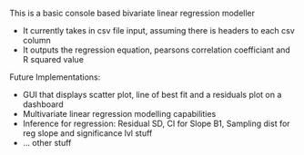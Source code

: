 This is a basic console based bivariate linear regression modeller
- It currently takes in csv file input, assuming there is headers to each csv column
- It outputs the regression equation, pearsons correlation coefficiant and R squared value

Future Implementations:
- GUI that displays scatter plot, line of best fit and a residuals plot on a dashboard
- Multivariate linear regression modelling capabilities
- Inference for regression: Residual SD, CI for Slope B1, Sampling dist for reg slope and significance lvl stuff
- ... other stuff
